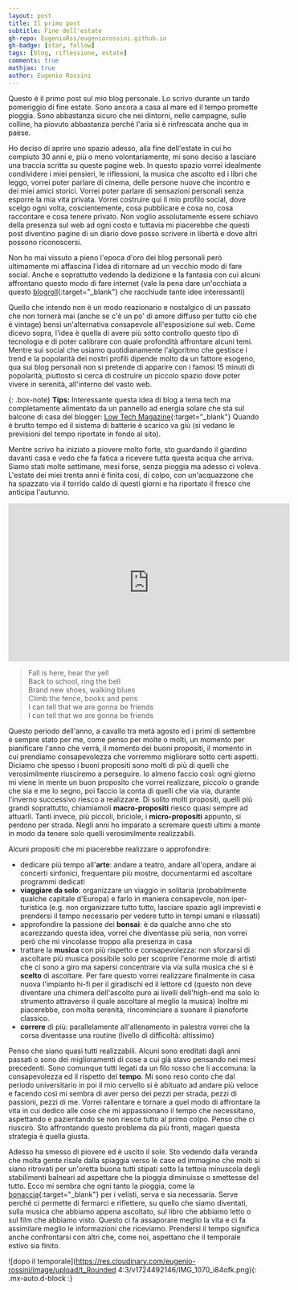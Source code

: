 ```yaml
---
layout: post
title: Il primo post
subtitle: Fine dell'estate
gh-repo: EugenioRss/eugeniorossini.github.io
gh-badge: [star, follow]
tags: [blog, riflessione, estate]
comments: true
mathjax: true
author: Eugenio Rossini
---
```


Questo è il primo post sul mio blog personale. Lo scrivo durante un tardo
pomeriggio di fine estate. Sono ancora a casa al mare ed il tempo promette
pioggia. Sono abbastanza sicuro che nei dintorni, nelle campagne, sulle colline,
ha piovuto abbastanza perché l'aria si è rinfrescata anche qua in paese. 

Ho deciso di aprire uno spazio adesso, alla fine dell'estate in cui ho compiuto 30 anni
e, più o meno volontariamente, mi sono deciso a lasciare una traccia scritta su
queste pagine web. In questo spazio vorrei idealmente condividere i miei pensieri, le riflessioni, la musica che ascolto ed i
libri che leggo, vorrei poter parlare di cinema, delle persone nuove che
incontro e dei miei amici storici. Vorrei poter parlare di sensazioni personali senza
esporre la mia vita privata. Vorrei costruire qui il mio profilo social, dove
scelgo ogni volta, coscientemente, cosa pubblicare e cosa no, cosa raccontare
e cosa tenere privato. Non voglio assolutamente essere schiavo della presenza
sul web ad ogni costo e tuttavia mi piacerebbe che questi post diventino pagine
di un diario dove posso scrivere in libertà e dove altri possono riconoscersi.

Non ho mai vissuto a pieno l'epoca d'oro dei blog personali però ultimamente mi
affascina l'idea di ritornare ad un vecchio modo di fare social. Anche e soprattutto vedendo la
dedizione e la fantasia con cui alcuni affrontano questo modo di fare internet
(vale la pena dare un'occhiata a questo
[blogroll](https://www.lkhrs.com/blogroll/){:target="_blank"} che racchiude
tante idee interessanti)

Quello che intendo non è un modo reazionario e nostalgico di un passato che non
tornerà mai (anche se c'è un po' di amore diffuso per tutto ciò che è vintage) bensì un'alternativa consapevole all'esposizione sul
web. Come dicevo sopra, l'idea è quella di avere più sotto controllo questo tipo
di tecnologia e di poter calibrare con quale profondità affrontare alcuni temi.
Mentre sui social che usiamo quotidianamente l'algoritmo che gestisce i trend e
la popolarità dei nostri profili dipende molto da un fattore esogeno, qua sui
blog personali non si pretende di apparire con i famosi 15 minuti di popolarità,
piuttosto si cerca di costruire un piccolo spazio dove poter vivere in
serenità, all'interno del vasto web.

{: .box-note}
**Tips:** Interessante questa idea di blog a tema tech ma completamente
alimentato da un pannello ad energia solare che sta sul balcone di casa del
blogger: [Low Tech Magazine](https://solar.lowtechmagazine.com/it/){:target="_blank"} 
Quando è brutto tempo ed il sistema di batterie è scarico va giù (si vedano le
previsioni del tempo riportate in fondo al sito).

Mentre scrivo ha iniziato a piovere molto forte, sto guardando il giardino
davanti casa e vedo che fa fatica a ricevere tutta questa acqua che arriva. Siamo stati
molte settimane, mesi forse, senza pioggia ma adesso ci voleva. L'estate dei
miei trenta anni è finita cosi, di colpo, con un'acquazzone che ha spazzato via
il torrido caldo di questi giorni e ha riportato il fresco che anticipa
l'autunno. 

<center>
<iframe width="560" height="315" src="https://www.youtube.com/embed/PKfD8d3XJok?si=QzOiqfjj3OjpVslJ" title="YouTube video player" frameborder="0" allow="accelerometer; autoplay; clipboard-write; encrypted-media; gyroscope; picture-in-picture; web-share" referrerpolicy="strict-origin-when-cross-origin" allowfullscreen></iframe>
</center>

> Fall is here, hear the yell  
Back to school, ring the bell  
Brand new shoes, walking blues  
Climb the fence, books and pens  
I can tell that we are gonna be friends  
I can tell that we are gonna be friends


Questo periodo dell'anno, a cavallo tra metà agosto ed i primi di settembre è sempre stato
per me, come penso per molte o molti, un momento per pianificare l'anno
che verrà, il momento dei buoni propositi, il momento in cui prendiamo
consapevolezza che vorremmo migliorare sotto certi aspetti. Diciamo che spesso i buoni propositi
sono molti di più di quelli che verosimilmente riusciremo a perseguire. Io
almeno faccio così: ogni giorno mi viene in mente un buon proposito che vorrei
realizzare, piccolo o grande che sia e me lo segno, poi faccio la conta di
quelli che via via, durante l'inverno successivo riesco a realizzare. Di solito
molti propositi, quelli più grandi soprattutto, chiamiamoli **macro-propositi**
riesco quasi sempre ad attuarli. Tanti invece, più piccoli, briciole, i
**micro-propositi** appunto, si perdono per strada. Negli anni ho imparato a scremare questi ultimi a monte in modo da tenere solo
quelli verosimilmente realizzabili. 

Alcuni propositi che mi piacerebbe realizzare o approfondire:

* dedicare più tempo all'**arte**: andare a teatro, andare all'opera, andare ai
  concerti sinfonici, frequentare più mostre, documentarmi ed ascoltare
  programmi dedicati
* **viaggiare da solo**: organizzare un viaggio in solitaria (probabilmente qualche
  capitale d'Europa) e farlo in maniera consapevole, non iper-turistica
  (e.g. non organizzare tutto tutto, lasciare spazio agli imprevisti e prendersi
  il tempo necessario per vedere tutto in tempi umani e rilassati)
* approfondire la passione dei **bonsai**: è da qualche anno che sto acarezzando
  questa idea, vorrei che diventasse più seria, non vorrei però che mi vincolasse
  troppo alla presenza in casa
* trattare la **musica** con più rispetto e consapevolezza: non sforzarsi di
  ascoltare più musica possibile solo per scoprire l'enorme mole di artisti che
  ci sono a giro ma sapersi concentrare via via sulla musica che si è **scelto**
  di ascoltare. Per fare questo vorrei realizzare finalmente in casa nuova
  l'impianto hi-fi per il giradischi ed il lettore cd (questo non deve diventare
  una chimera dell'ascolto puro ai livelli dell'high-end ma solo lo strumento
  attraverso il quale ascoltare al meglio la musica) Inoltre mi piacerebbe, con molta serenità,
  rincominciare a suonare il pianoforte classico.
* **correre** di più: parallelamente all'allenamento in palestra vorrei che la corsa
  diventasse una routine (livello di difficoltà: altissimo)

Penso che siano quasi tutti realizzabili. Alcuni sono ereditati dagli anni passati o
sono dei miglioramenti di cose a cui già stavo pensando nei mesi precedenti. Sono comunque tutti
legati da un filo rosso che li accomuna: la consapevolezza ed il rispetto del
**tempo**. Mi sono reso conto che dal periodo universitario in poi il mio cervello
si è abituato ad andare più veloce e facendo così mi sembra di aver perso dei
pezzi per strada, pezzi di passioni, pezzi di me. Vorrei rallentare e tornare a
quel modo di affrontare la vita in cui dedico alle cose che mi appassionano il
tempo che necessitano, aspettando e pazientando se non riesce tutto al primo colpo. Penso che ci riuscirò. Sto affrontando questo
problema da più fronti, magari questa strategia è quella giusta.

Adesso ha smesso di piovere ed è uscito il sole. Sto vedendo dalla veranda che molta gente
risale dalla spiaggia verso le case ed immagino che molti si siano ritrovati
per un'oretta buona tutti stipati sotto la tettoia minuscola degli stabilimenti balneari ad
aspettare che la pioggia diminuisse o smettesse del tutto. Ecco mi sembra che
ogni tanto la pioggia, come la [bonaccia](https://www.treccani.it/vocabolario/bonaccia/){:target="_blank"} per i velisti, serva e sia necessaria.
Serve perché ci permette di fermarci e riflettere, su quello che siamo
diventati, sulla musica che abbiamo appena ascoltato, sul libro che abbiamo
letto o sul film che abbiamo visto. Questo ci fa assaporare meglio la vita e ci
fa assimilare meglio le informazioni che riceviamo. Prendersi il tempo significa anche confrontarsi con altri che, come noi,
aspettano che il temporale estivo sia finito. 

![dopo il temporale](https://res.cloudinary.com/eugenio-rossini/image/upload/t_Rounded 4:3/v1724492146/IMG_1070_i84ofk.png){: .mx-auto.d-block :}